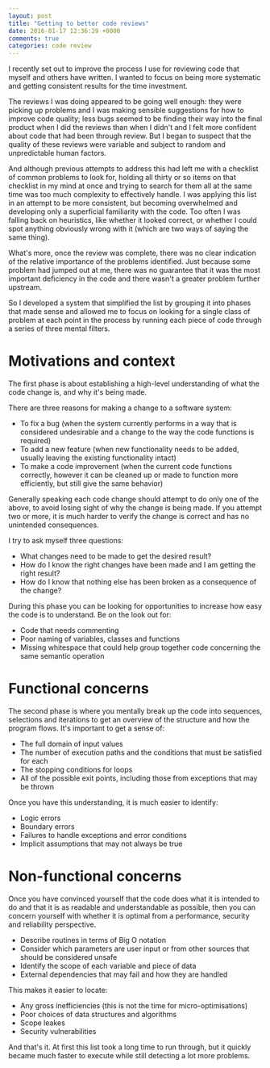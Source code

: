 ```yaml
---
layout: post
title: "Getting to better code reviews"
date: 2016-01-17 12:36:29 +0000
comments: true
categories: code review 
---
```


I recently set out to improve the process I use for reviewing code that myself and others have written. I wanted to focus on being more systematic and getting  consistent results for the time investment.

The reviews I was doing appeared to be going well enough: they were picking up problems and I was making sensible suggestions for how to improve code quality; less bugs seemed to be finding their way into the final product when I did the reviews than when I didn't and I felt more confident about code that had been through review. But I began to suspect that the quality of these reviews were variable and subject to random and unpredictable human factors.

And although previous attempts to address this had left me with a checklist of common problems to look for, holding all thirty or so items on that checklist in my mind at once and trying to search for them all at the same time was too much complexity to effectively handle. I was applying this list in an attempt to be more consistent, but becoming overwhelmed and developing only a superficial familiarity with the code. Too often I was falling back on heuristics, like whether it looked correct, or whether I could spot anything obviously wrong with it (which are two ways of saying the same thing).

What's more, once the review was complete, there was no clear indication of the relative importance of the problems identified. Just because some problem had jumped out at me, there was no guarantee that it was the most important deficiency in the code and there wasn't a greater problem further upstream.

So I developed a system that simplified the list by grouping it into phases that made sense and allowed me to focus on looking for a single class of problem at each point in the process by running each piece of code through a series of three mental filters.

# Motivations and context
                                   
The first phase is about establishing a high-level understanding of what the code change is, and why it's being made.

There are three reasons for making a change to a software system:

- To fix a bug (when the system currently performs in a way that is considered undesirable and a change to the way the code functions is required)
- To add a new feature (when new functionality needs to be added, usually leaving the existing functionality intact)
- To make a code improvement (when the current code functions correctly, however it can be cleaned up or made to function more efficiently, but still give the same behavior)

Generally speaking each code change should attempt to do only one of the above, to avoid losing sight of why the change is being made. If you attempt two or more, it is much harder to verify the change is correct and has no unintended consequences.

I try to ask myself three questions:

- What changes need to be made to get the desired result?
- How do I know the right changes have been made and I am getting the right result?
- How do I know that nothing else has been broken as a consequence of the change?

During this phase you can be looking for opportunities to increase how easy the code is to understand. Be on the look out for: 

- Code that needs commenting
- Poor naming of variables, classes and functions 
- Missing whitespace that could help group together code concerning the same semantic operation

# Functional concerns

The second phase is where you mentally break up the code into sequences, selections and iterations to get an overview of the structure and how the program flows. It's important to get a sense of:
 
- The full domain of input values
- The number of execution paths and the conditions that must be satisfied for each
- The stopping conditions for loops 
- All of the possible exit points, including those from exceptions that may be thrown

Once you have this understanding, it is much easier to identify:

- Logic errors
- Boundary errors
- Failures to handle exceptions and error conditions
- Implicit assumptions that may not always be true

# Non-functional concerns

Once you have convinced yourself that the code does what it is intended to do and that it is as readable and understandable as possible, then you can concern yourself with whether it is optimal from a performance, security and reliability perspective. 

- Describe routines in terms of Big O notation
- Consider which parameters are user input or from other sources that should be considered unsafe
- Identify the scope of each variable and piece of data
- External dependencies that may fail and how they are handled

This makes it easier to locate:

- Any gross inefficiencies (this is not the time for micro-optimisations)
- Poor choices of data structures and algorithms
- Scope leakes
- Security vulnerabilities

And that's it. At first this list took a long time to run through, but it quickly became much faster to execute while still detecting a lot more problems.
